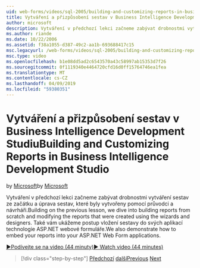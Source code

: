 ```yaml
---
uid: web-forms/videos/sql-2005/building-and-customizing-reports-in-business-intelligence-development-studio
title: Vytváření a přizpůsobení sestav v Business Intelligence Development Studio | Dokumentace Microsoftu
author: microsoft
description: Vytváření v předchozí lekci začneme zabývat drobnostmi vytváření sestav ze začátku a úprava sestav, které byly vytvořeny pomocí průvodci a návrháři. Jsme...
ms.author: riande
ms.date: 10/22/2006
ms.assetid: f38a1055-d387-49c2-aa1b-693688417c15
msc.legacyurl: /web-forms/videos/sql-2005/building-and-customizing-reports-in-business-intelligence-development-studio
msc.type: video
ms.openlocfilehash: b1e08dd5ad2c6543570a43c58997ab15353d7f26
ms.sourcegitcommit: 0f1119340e4464720cfd16d0ff15764746ea1fea
ms.translationtype: MT
ms.contentlocale: cs-CZ
ms.lasthandoff: 04/09/2019
ms.locfileid: "59380351"
---
```

# <a name="building-and-customizing-reports-in-business-intelligence-development-studio"></a><span data-ttu-id="8493f-104">Vytváření a přizpůsobení sestav v Business Intelligence Development Studiu</span><span class="sxs-lookup"><span data-stu-id="8493f-104">Building and Customizing Reports in Business Intelligence Development Studio</span></span>

<span data-ttu-id="8493f-105">by [Microsoft](https://github.com/microsoft)</span><span class="sxs-lookup"><span data-stu-id="8493f-105">by [Microsoft](https://github.com/microsoft)</span></span>

<span data-ttu-id="8493f-106">Vytváření v předchozí lekci začneme zabývat drobnostmi vytváření sestav ze začátku a úprava sestav, které byly vytvořeny pomocí průvodci a návrháři.</span><span class="sxs-lookup"><span data-stu-id="8493f-106">Building on the previous lesson, we dive into building reports from scratch and modifying the reports that were created using the wizards and designers.</span></span> <span data-ttu-id="8493f-107">Také vám ukážeme postup vložení sestavy do svých aplikací technologie ASP.NET webové formuláře.</span><span class="sxs-lookup"><span data-stu-id="8493f-107">We also demonstrate how to embed your reports into your ASP.NET Web Form applications.</span></span>

[<span data-ttu-id="8493f-108">&#9654;Podívejte se na video (44 minuty)</span><span class="sxs-lookup"><span data-stu-id="8493f-108">&#9654; Watch video (44 minutes)</span></span>](https://channel9.msdn.com/Blogs/ASP-NET-Site-Videos/building-and-customizing-reports-in-business-intelligence-development-studio)

> [!div class="step-by-step"]
> <span data-ttu-id="8493f-109">[Předchozí](getting-started-with-reporting-services.md)
> [další](creating-and-using-stored-procedures.md)</span><span class="sxs-lookup"><span data-stu-id="8493f-109">[Previous](getting-started-with-reporting-services.md)
[Next](creating-and-using-stored-procedures.md)</span></span>
